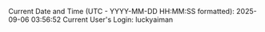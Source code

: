 Current Date and Time (UTC - YYYY-MM-DD HH:MM:SS formatted): 2025-09-06 03:56:52
Current User's Login: luckyaiman
